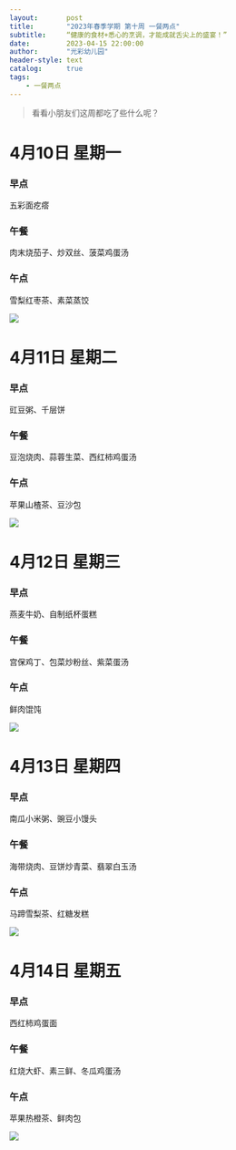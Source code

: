 ```yaml
---
layout:       post
title:        "2023年春季学期 第十周 一餐两点"
subtitle:     “健康的食材+悉心的烹调，才能成就舌尖上的盛宴！”
date:         2023-04-15 22:00:00
author:       "光彩幼儿园"
header-style: text
catalog:      true
tags:
    - 一餐两点
---
```


>   看看小朋友们这周都吃了些什么呢？

# 4月10日 星期一

### 早点

五彩面疙瘩

### 午餐

肉末烧茄子、炒双丝、菠菜鸡蛋汤

### 午点

雪梨红枣茶、素菜蒸饺

![](/img/in-post/meals/20dd633f0a0618d6d33a6fb0568619c6.jpeg)

# 4月11日 星期二

### 早点

豇豆粥、千层饼

### 午餐

豆泡烧肉、蒜蓉生菜、西红柿鸡蛋汤

### 午点

苹果山楂茶、豆沙包

![](/img/in-post/meals/d851d41634af5cd42b6d5b742200c139.jpeg)

# 4月12日 星期三

### 早点

燕麦牛奶、自制纸杯蛋糕

### 午餐

宫保鸡丁、包菜炒粉丝、紫菜蛋汤

### 午点

鲜肉馄饨

![](/img/in-post/meals/fe0c3434d12c1dd011a9fe3bbe52eeec.jpeg)

# 4月13日 星期四

### 早点

南瓜小米粥、豌豆小馒头

### 午餐

海带烧肉、豆饼炒青菜、翡翠白玉汤

### 午点

马蹄雪梨茶、红糖发糕

![](/img/in-post/meals/df0ee72e3e0bdbabc7a1efcb0380eed0.jpeg)

# 4月14日 星期五

### 早点

西红柿鸡蛋面

### 午餐

红烧大虾、素三鲜、冬瓜鸡蛋汤

### 午点

苹果热橙茶、鲜肉包

![](/img/in-post/meals/ccdb989e8b5f6ea99ef20826c7b10666.jpeg)
